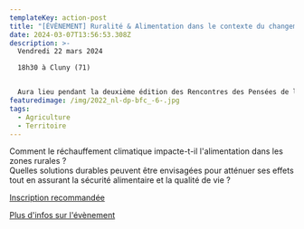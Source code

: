 ```yaml
---
templateKey: action-post
title: "[ÉVÈNEMENT] Ruralité & Alimentation dans le contexte du changement climatique"
date: 2024-03-07T13:56:53.308Z
description: >-
  Vendredi 22 mars 2024

  18h30 à Cluny (71)


  Aura lieu pendant la deuxième édition des Rencontres des Pensées de l’Écologie.
featuredimage: /img/2022_nl-dp-bfc_-6-.jpg
tags:
  - Agriculture
  - Territoire
---
```

<!--StartFragment-->

Comment le réchauffement climatique impacte-t-il l'alimentation dans les zones rurales ?\
Quelles solutions durables peuvent être envisagées pour atténuer ses effets tout en assurant la sécurité alimentaire et la qualité de vie ?

<!--EndFragment-->

[I﻿nscription recommandée](https://framaforms.org/inscription-debat-ruralite-alimentation-a-cluny-1707917256)

[P﻿lus d'infos sur l'évènement](https://debatpublic-bfc.org/agenda/)
